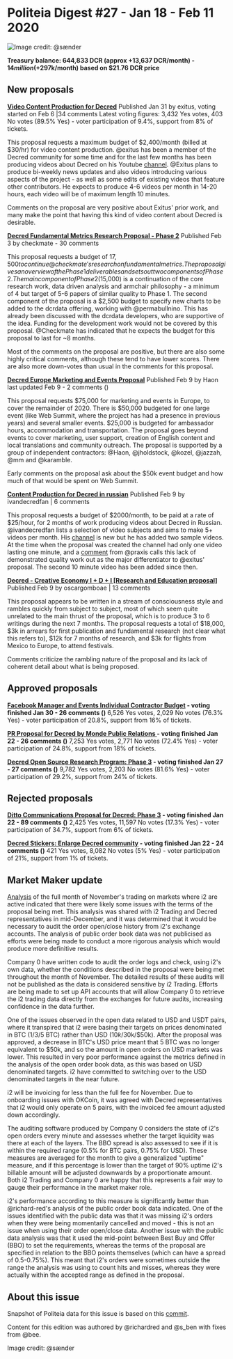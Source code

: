 # Politeia Digest #27 - Jan 18 - Feb 11 2020

![Image credit: @sænder](img/issue027/027-title.png)

**Treasury balance: 644,833 DCR (approx +13,637 DCR/month) - $14 million (+$297k/month) based on $21.76 DCR price**

## New proposals

**[Video Content Production for Decred](https://proposals.decred.org/proposals/95cfb73254a032b2c199c37bb499d6f172d044b1f38016279c5bbca6572251f0)**
Published Jan 31 by exitus, voting started on Feb  6 |34 comments 
Latest voting figures: 3,432 Yes votes, 403 No votes (89.5% Yes) - voter participation of 9.4%, support from 8% of tickets.

This proposal requests a maximum budget of $2,400/month (billed at $30/hr) for video content production. @exitus has been a member of the Decred community for some time and for the last few months has been producing videos about Decred on his Youtube [channel](https://www.youtube.com/channel/UCyvkBCFN0AMf3jXf8I7doaQ?view_as=subscriber). @Exitus plans to produce bi-weekly news updates and also videos introducing various aspects of the project - as well as some edits of existing videos that feature other contributors. He expects to produce 4-6 videos per month in 14-20 hours, each video will be of maximum length 10 minutes.

Comments on the proposal are very positive about Exitus' prior work, and many make the point that having this kind of video content about Decred is desirable.

**[Decred Fundamental Metrics Research Proposal - Phase 2](https://proposals.decred.org/proposals/a677e236cb2e0fdd485980cd5d789e668d00fdc5235d01e7345d2195b8679066)**
Published Feb  3 by checkmate - 30 comments 

This proposal requests a budget of $17,500 to continue @checkmate's research on fundamental metrics. The proposal gives an overview of the Phase 1 deliverables and sets out two components of Phase 2. The main component of Phase 2 ($15,000) is a continuation of the core research work, data driven analysis and armchair philosophy - a minimum of 4 but target of 5-6 papers of similar quality to Phase 1. The second component of the proposal is a $2,500 budget to specify new charts to be added to the dcrdata offering, working with @permabullnino. This has already been discussed with the dcrdata developers, who are supportive of the idea. Funding for the development work would not be covered by this proposal. @Checkmate has indicated that he expects the budget for this proposal to last for ~8 months.

Most of the comments on the proposal are positive, but there are also some highly critical comments, although these tend to have lower scores. There are also more down-votes than usual in the comments for this proposal.

**[Decred Europe Marketing and Events Proposal](https://proposals.decred.org/proposals/6ceb278ecd96589f5c9dabcd7ce986bc58ebfe2d4dbb793dd5b21818711b453b)**
Published Feb  9 by Haon last updated Feb  9 - 2 comments ()

This proposal requests $75,000 for marketing and events in Europe, to cover the remainder of 2020. There is $50,000 budgeted for one large event (like Web Summit, where the project has had a presence in previous years) and several smaller events. $25,000 is budgeted for ambassador hours, accommodation and transportation. The proposal goes beyond events to cover marketing, user support, creation of English content and local translations and community outreach. The proposal is supported by a group of independent contractors: @Haon, @jholdstock, @kozel, @jazzah, @mm and @karamble.

Early comments on the proposal ask about the $50k event budget and how much of that would be spent on Web Summit. 

**[Content Production for Decred in russian](https://proposals.decred.org/proposals/92e3f2176b332c1aea5887acd2324c2cd730ec450e563df52ddae9d5927d5d36)**
Published Feb 9 by ivandecredfan | 6 comments 

This proposal requests a budget of $2000/month, to be paid at a rate of $25/hour, for 2 months of work producing videos about Decred in Russian. @ivandecredfan lists a selection of video subjects and aims to make 5+ videos per month. His [channel](https://www.youtube.com/channel/UCFjXbEDeyhhj2bH2t_eGKGA) is new but he has added two sample videos. At the time when the proposal was created the channel had only one video lasting one minute, and a [comment](https://proposals.decred.org/proposals/92e3f2176b332c1aea5887acd2324c2cd730ec450e563df52ddae9d5927d5d36/comments/1) from @praxis calls this lack of demonstrated quality work out as the major differentiator to @exitus' proposal. The second 10 minute video has been added since then.

**[Decred - Creative Economy I + D + I [Research and Education proposal]](https://proposals.decred.org/proposals/d5203291271ad7399dbdf57050e53bbd074a40e746d5778cb5f78596570dc162)**
Published Feb  9 by oscargomboae | 13 comments 

This proposal appears to be written in a stream of consciousness style and rambles quickly from subject to subject, most of which seem quite unrelated to the main thrust of the proposal, which is to produce 3 to 6 writings during the next 7 months. The proposal requests a total of $18,000, $3k in arrears for first publication and fundamental research (not clear what this refers to), $12k for 7 months of research, and $3k for flights from Mexico to Europe, to attend festivals.

Comments criticize the rambling nature of the proposal and its lack of coherent detail about what is being proposed. 

## Approved proposals

**[Facebook Manager and Events Individual Contractor Budget](https://proposals.decred.org/proposals/063e38270b475ad680e98c12d1a48e322f4e8defe40b265272ea60c6d2202b13) - voting finished Jan 30 - 26 comments ()**
6,526 Yes votes, 2,029 No votes (76.3% Yes) - voter participation of 20.8%, support from 16% of tickets.

**[PR Proposal for Decred by Monde Public Relations ](https://proposals.decred.org/proposals/bdd02d82547bd78fc95939c1e2b3df21ebec6e8d31444df5bea3c133b0199f05) - voting finished Jan 22 - 26 comments ()**
7,253 Yes votes, 2,771 No votes (72.4% Yes) - voter participation of 24.8%, support from 18% of tickets.

**[Decred Open Source Research Program: Phase 3](https://proposals.decred.org/proposals/e3675649075a2f92269d8cdc2e1dfd71b16796477df31de7d2868cccfcffb13f) - voting finished Jan 27 - 27 comments ()**
9,782 Yes votes, 2,203 No votes (81.6% Yes) - voter participation of 29.2%, support from 24% of tickets.

## Rejected proposals

**[Ditto Communications Proposal for Decred: Phase 3](https://proposals.decred.org/proposals/012b4e335f25704e28ef196d650316dca421f730225d39e37b31b3c646eb8497) - voting finished Jan 22 - 89 comments ()**
2,425 Yes votes, 11,597 No votes (17.3% Yes) - voter participation of 34.7%, support from 6% of tickets.

**[Decred Stickers: Enlarge Decred community](https://proposals.decred.org/proposals/4acb95564d36488a7ee64683a84dd7954982b2f4743e2f7a15477231f863442f) - voting finished Jan 22 - 24 comments ()**
421 Yes votes, 8,082 No votes (5% Yes) - voter participation of 21%, support from 1% of tickets.

## Market Maker update

[Analysis](https://github.com/RichardRed0x/exchange-data/blob/master/mm-tracking2/market-making-update2.md) of the full month of November's trading on markets where i2 are active indicated that there were likely some issues with the terms of the proposal being met. This analysis was shared with i2 Trading and Decred representatives in mid-December, and it was determined that it would be necessary to audit the order open/close history from i2's exchange accounts. The analysis of public order book data was not publicised as efforts were being made to conduct a more rigorous analysis which would produce more definitive results.

Company 0 have written code to audit the order logs and check, using i2's own data, whether the conditions described in the proposal were being met throughout the month of November. The detailed results of these audits will not be published as the data is considered sensitive by i2 Trading. Efforts are being made to set up API accounts that will allow Company 0 to retrieve the i2 trading data directly from the exchanges for future audits, increasing confidence in the data further.

One of the issues observed in the open data related to USD and USDT pairs, where it transpired that i2 were basing their targets on prices denominated in BTC (1/3/5 BTC) rather than USD ($10k/$30k/$50k). After the proposal was approved, a decrease in BTC's USD price meant that 5 BTC was no longer equivalent to $50k, and so the amount in open orders on USD markets was lower. This resulted in very poor performance against the metrics defined in the analysis of the open order book data, as this was based on USD denominated targets. i2 have committed to switching over to the USD denominated targets in the near future.

i2 will be invoicing for less than the full fee for November. Due to onboarding issues with OKCoin, it was agreed with Decred representatives that i2 would only operate on 5 pairs, with the invoiced fee amount adjusted down accordingly.

The auditing software produced by Company 0 considers the state of i2's open orders every minute and assesses whether the target liquidity was there at each of the layers. The BBO spread is also assessed to see if it is within the required range (0.5% for BTC pairs, 0.75% for USD). These measures are averaged for the month to give a generalized "uptime" measure, and if this percentage is lower than the target of 90% uptime i2's billable amount will be adjusted downwards by a proportionate amount. Both i2 Trading and Company 0 are happy that this represents a fair way to gauge their performance in the market maker role.

i2's performance according to this measure is significantly better than @richard-red's analysis of the public order book data indicated. One of the issues identified with the public data was that it was missing i2's orders when they were being momentarily cancelled and moved - this is not an issue when using their order open/close data. Another issue with the public data analysis was that it used the mid-point between Best Buy and Offer (BBO) to set the requirements, whereas the terms of the proposal are specified in relation to the BBO points themselves (which can have a spread of 0.5-0.75%). This meant that i2's orders were sometimes outside the range the analysis was using to count hits and misses, whereas they were actually within the accepted range as defined in the proposal.

## About this issue

Snapshot of Politeia data for this issue is based on this [commit](https://github.com/decred-proposals/mainnet/commit/1c782447e0c5892ce3019e5ede53da06f04f9127).

Content for this edition was authored by @richardred and @s_ben with fixes from @bee.

Image credit: @sænder
